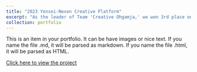 ```yaml
---
title: "2023 Yonsei-Nexon Creative Platform"
excerpt: "As the leader of Team 'Creative Ohgamja,' we won 3rd place out of 100 teams by developing a movie screening project for the hearing impaired.<br/><img src='/images/4.우수_크리에이티브 오감자.png'>"
collection: portfolio
---
```


This is an item in your portfolio. It can be have images or nice text. If you name the file .md, it will be parsed as markdown. If you name the file .html, it will be parsed as HTML. 

[Click here to view the project](https://yicrc.yonsei.ac.kr/main/creative.asp?cmid=m04_03&mid=m04_03&act=view&bid=7&page=1&idx=1384&ddx=0&sdx=0&keyword=&hID=0&mOpt=A&mYear=2023&mSelH=&sOpt=&lang=k&aact=)
